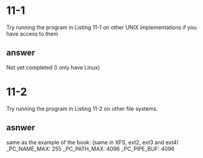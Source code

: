 # 11-1
Try running the program in Listing 11-1 on other UNIX implementations if you have access to them

## answer
Not yet completed (I only have Linux)

# 11-2
Try running the program in Listing 11-2 on other file systems.

## asnwer
same as the example of the book: (same in XFS, ext2, ext3 and ext4)
_PC_NAME_MAX: 255
_PC_PATH_MAX: 4096
_PC_PIPE_BUF: 4096